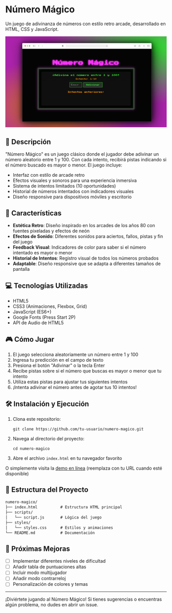 # Número Mágico

Un juego de adivinanza de números con estilo retro arcade, desarrollado en HTML, CSS y JavaScript.

![Vista previa del juego Número Mágico](Screenshot.png)

## 📖 Descripción

"Número Mágico" es un juego clásico donde el jugador debe adivinar un número aleatorio entre 1 y 100. Con cada intento, recibirá pistas indicando si el número buscado es mayor o menor. El juego incluye:

- Interfaz con estilo de arcade retro
- Efectos visuales y sonoros para una experiencia inmersiva
- Sistema de intentos limitados (10 oportunidades)
- Historial de números intentados con indicadores visuales
- Diseño responsive para dispositivos móviles y escritorio

## 🚀 Características

- **Estética Retro**: Diseño inspirado en los arcades de los años 80 con fuentes pixeladas y efectos de neón
- **Efectos de Sonido**: Diferentes sonidos para aciertos, fallos, pistas y fin del juego
- **Feedback Visual**: Indicadores de color para saber si el número intentado es mayor o menor
- **Historial de Intentos**: Registro visual de todos los números probados
- **Adaptable**: Diseño responsive que se adapta a diferentes tamaños de pantalla

## 💻 Tecnologías Utilizadas

- HTML5
- CSS3 (Animaciones, Flexbox, Grid)
- JavaScript (ES6+)
- Google Fonts (Press Start 2P)
- API de Audio de HTML5

## 🎮 Cómo Jugar

1. El juego selecciona aleatoriamente un número entre 1 y 100
2. Ingresa tu predicción en el campo de texto
3. Presiona el botón "Adivinar" o la tecla Enter
4. Recibe pistas sobre si el número que buscas es mayor o menor que tu intento
5. Utiliza estas pistas para ajustar tus siguientes intentos
6. ¡Intenta adivinar el número antes de agotar tus 10 intentos!

## 🛠️ Instalación y Ejecución

1. Clona este repositorio:
   ```
   git clone https://github.com/tu-usuario/numero-magico.git
   ```

2. Navega al directorio del proyecto:
   ```
   cd numero-magico
   ```

3. Abre el archivo `index.html` en tu navegador favorito
   
O simplemente visita la [demo en línea](#) (reemplaza con tu URL cuando esté disponible)

## 📁 Estructura del Proyecto

```
numero-magico/
├── index.html          # Estructura HTML principal
├── scripts/
│   └── script.js       # Lógica del juego
├── styles/
│   └── styles.css      # Estilos y animaciones
└── README.md           # Documentación
```

## 🎯 Próximas Mejoras

- [ ] Implementar diferentes niveles de dificultad
- [ ] Añadir tabla de puntuaciones altas
- [ ] Incluir modo multijugador
- [ ] Añadir modo contrarreloj
- [ ] Personalización de colores y temas

---

¡Diviértete jugando al Número Mágico! Si tienes sugerencias o encuentras algún problema, no dudes en abrir un issue.

